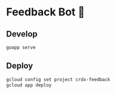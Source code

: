 # Feedback Bot 🤖

## Develop

```sh
goapp serve
```

## Deploy

```sh
gcloud config set project crdx-feedback
gcloud app deploy
```
